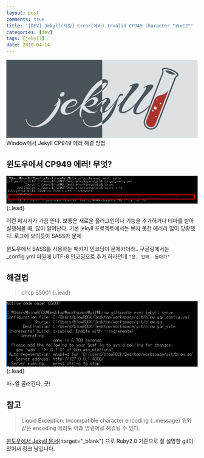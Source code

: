 ```yaml
---
layout: post
comments: true
title: '[DEV] Jekyll(지킬) Error(에러) Invalid CP949 character "￦xE2"'
categories: [dev]
tags: [jekyll]
date: 2018-04-14
---
```

![headerimg](/assets/img/subcate/jekyll-head.png)
Window에서 Jekyll CP949 에러 해결 방법


## 윈도우에서 CP949 에러! 무엇?

![image](/assets/img/post/jekyll-error/1.png){:.lead}

이런 메시지가 가끔 뜬다. 보통은 새로운 플러그인이나 기능을 추가하거나 테마를 받아 실행해볼 때, 많이 일어난다. 기본 jekyll 프로젝트에서는 보지 못한 에러라 많이 당황했다. 로그에 보이듯이 SASS가 문제

윈도우에서 SASS를 사용하는 패키지 인코딩이 문제카더라.. 
구글링에서는 _config.yml 파일에 UTF-8 인코딩으로 추가 하라던데 `"응, 안돼. 돌아가"`

## 해결법

>chcp 65001
{:.lead}

![image](/assets/img/post/jekyll-error/2.png){:.lead}

자~알 굴러간다. 굿!


## 참고

>Liquid Exception: Incompatible character encoding
{:.message}
위와 같은 encoding 에러도 아래 명령어로 해결될 수 있다.

[윈도우에서 Jekyll 문서](https://github.com/juthilo/run-jekyll-on-windows){:target="_blank"} 으로 Ruby2.0 기준으로 잘 설명한 git이 있어서 링크 남깁니다.
